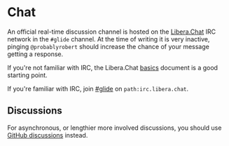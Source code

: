# Chat

An official real-time discussion channel is hosted on the [Libera.Chat](https://libera.chat/) IRC network in the `#glide` channel. At the time of writing it is very inactive, pinging `@probablyrobert` should increase the chance of your message getting a response.

If you're not familiar with IRC, the Libera.Chat [basics](https://libera.chat/guides/basics) document is a good starting point.

If you're familiar with IRC, join [#glide](ircs://irc.libera.chat/glide) on `path:irc.libera.chat`.

## Discussions

For asynchronous, or lengthier more involved discussions, you should use [GitHub discussions](https://github.com/glide-browser/glide/discussions) instead.
